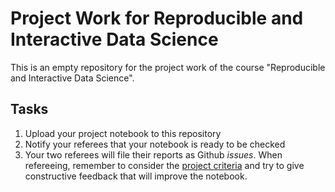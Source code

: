 # Project Work for Reproducible and Interactive Data Science

This is an empty repository for the project work
of the course "Reproducible and Interactive Data Science".

## Tasks

1. Upload your project notebook to this repository
2. Notify your referees that your notebook is ready to be checked
3. Your two referees will file their reports as Github _issues_. When refereeing, remember to consider the [project criteria](http://github.com/mlund/jupyter-course) and try to give constructive feedback that will improve the notebook.
